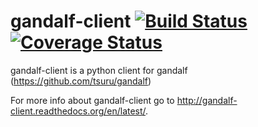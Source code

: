 gandalf-client [![Build Status](https://travis-ci.org/rfloriano/gandalf-client.svg?branch=master)](https://travis-ci.org/rfloriano/gandalf-client) [![Coverage Status](https://coveralls.io/repos/rfloriano/gandalf-client/badge.png)](https://coveralls.io/r/rfloriano/gandalf-client)
=================================================================================================================

gandalf-client is a python client for gandalf (https://github.com/tsuru/gandalf)

For more info about gandalf-client go to http://gandalf-client.readthedocs.org/en/latest/.
